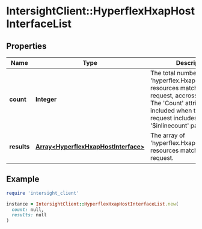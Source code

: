 # IntersightClient::HyperflexHxapHostInterfaceList

## Properties

| Name | Type | Description | Notes |
| ---- | ---- | ----------- | ----- |
| **count** | **Integer** | The total number of &#39;hyperflex.HxapHostInterface&#39; resources matching the request, accross all pages. The &#39;Count&#39; attribute is included when the HTTP GET request includes the &#39;$inlinecount&#39; parameter. | [optional] |
| **results** | [**Array&lt;HyperflexHxapHostInterface&gt;**](HyperflexHxapHostInterface.md) | The array of &#39;hyperflex.HxapHostInterface&#39; resources matching the request. | [optional] |

## Example

```ruby
require 'intersight_client'

instance = IntersightClient::HyperflexHxapHostInterfaceList.new(
  count: null,
  results: null
)
```

